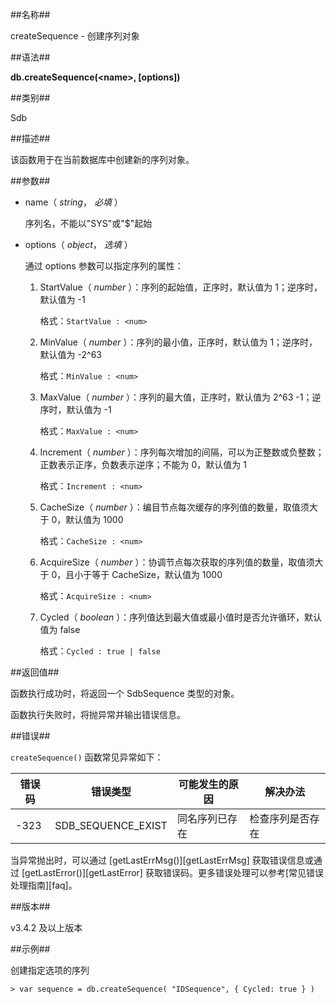 ##名称##

createSequence - 创建序列对象

##语法##

**db.createSequence\(\<name\>, \[options\]\)**

##类别##

Sdb

##描述##

该函数用于在当前数据库中创建新的序列对象。

##参数##

+ name（ *string*， *必填* ）

	序列名，不能以"SYS"或"$"起始

+ options（ *object*， *选填* ）

	通过 options 参数可以指定序列的属性：

    1. StartValue（ *number* ）：序列的起始值，正序时，默认值为 1；逆序时，默认值为 -1

       格式：`StartValue : <num>`

    2. MinValue（ *number* ）：序列的最小值，正序时，默认值为 1；逆序时，默认值为 -2^63

       格式：`MinValue : <num>`

    3. MaxValue（ *number* ）：序列的最大值，正序时，默认值为 2^63 -1；逆序时，默认值为 -1

        格式：`MaxValue : <num>`

    4. Increment（ *number* ）：序列每次增加的间隔，可以为正整数或负整数；正数表示正序，负数表示逆序；不能为 0，默认值为 1

        格式：`Increment : <num>`

    5. CacheSize（ *number* ）：编目节点每次缓存的序列值的数量，取值须大于 0，默认值为 1000

        格式：`CacheSize : <num>`

    6. AcquireSize（ *number* ）：协调节点每次获取的序列值的数量，取值须大于 0，且小于等于 CacheSize，默认值为 1000

        格式：`AcquireSize : <num>`

    7. Cycled（ *boolean* ）：序列值达到最大值或最小值时是否允许循环，默认值为 false

        格式：`Cycled : true | false`


##返回值##

函数执行成功时，将返回一个 SdbSequence 类型的对象。

函数执行失败时，将抛异常并输出错误信息。

##错误##

`createSequence()` 函数常见异常如下：

| 错误码 | 错误类型                | 可能发生的原因       | 解决办法 |
| ------ | ----------------------- | -------------------- | -------- |
| -323   | SDB_SEQUENCE_EXIST      | 同名序列已存在       | 检查序列是否存在 |

当异常抛出时，可以通过 [getLastErrMsg()][getLastErrMsg] 获取错误信息或通过 [getLastError()][getLastError] 获取错误码。更多错误处理可以参考[常见错误处理指南][faq]。

##版本##

v3.4.2 及以上版本

##示例##

创建指定选项的序列

```lang-javascript
> var sequence = db.createSequence( "IDSequence", { Cycled: true } )
```


[^_^]:
     本文使用的所有引用及链接
[getLastErrMsg]:manual/Manual/Sequoiadb_Command/Global/getLastErrMsg.md
[getLastError]:manual/Manual/Sequoiadb_Command/Global/getLastError.md
[faq]:manual/FAQ/faq_sdb.md
[error_code]:manual/Manual/Sequoiadb_error_code.md
